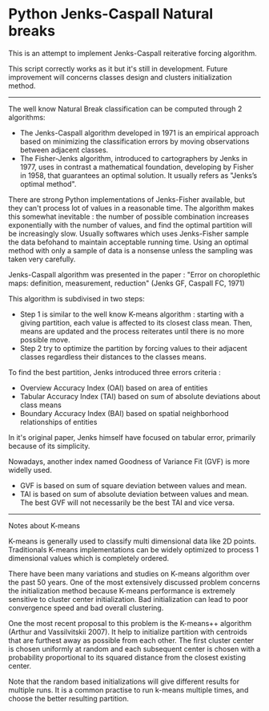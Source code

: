Python Jenks-Caspall Natural breaks
==========


This is an attempt to implement Jenks-Caspall reiterative forcing algorithm.


This script correctly works as it but it's still in development.
Future improvement will concerns classes design and clusters initialization method.


-------------------


The well know Natural Break classification can be computed through 2 algorithms:
* The Jenks-Caspall algorithm developed in 1971 is an empirical approach based on minimizing
the classification errors by moving observations between adjacent classes.
* The Fisher-Jenks algorithm, introduced to cartographers by Jenks in 1977, uses in contrast
a mathematical foundation, developing by Fisher in 1958, that guarantees an optimal solution.
It usually refers as "Jenks’s optimal method".


There are strong Python implementations of Jenks-Fisher available, but they can't process
lot of values in a reasonable time. The algorithm makes this somewhat inevitable : the number
of possible combination increases exponentially with the number of values, and find the optimal
partition will be increasingly slow. Usually softwares which uses Jenks-Fisher sample the data
befohand to maintain acceptable running time. Using an optimal method with only a sample of data
is a nonsense unless the sampling was taken very carefully. 


Jenks-Caspall algorithm was presented in the paper :
"Error on choroplethic maps: definition, measurement, reduction" (Jenks GF, Caspall FC, 1971) 


This algorithm is subdivised in two steps:
* Step 1 is similar to the well know K-means algorithm : starting with a giving partition, each
value is affected to its closest class mean. Then, means are updated and the process reiterates
until there is no more possible move.
* Step 2 try to optimize the partition by forcing values to their adjacent classes regardless
their distances to the classes means.


To find the best partition, Jenks introduced three errors criteria :
* Overview Accuracy Index (OAI) based on area of entities
* Tabular Accuracy Index (TAI) based on sum of absolute deviations about class means
* Boundary Accuracy Index (BAI) based on spatial neighborhood relationships of entities


In it's original paper, Jenks himself have focused on tabular error, primarily because of its simplicity.


Nowadays, another index named Goodness of Variance Fit (GVF) is more widelly used.
* GVF is based on sum of square deviation between values and mean.
* TAI is based on sum of absolute deviation between values and mean.
The best GVF will not necessarily be the best TAI and vice versa.

-------------------
Notes about K-means


K-means is generally used to classify multi dimensional data like 2D points. Traditionals K-means
implementations can be widely optimized to process 1 dimensional values which is completely ordered.


There have been many variations and studies on K-means algorithm over the past 50 years.
One of the most extensively discussed problem concerns the initialization method because
K-means performance is extremely sensitive to cluster center initialization. Bad initialization
can lead to poor convergence speed and bad overall clustering.

One the most recent proposal to this problem is the K-means++ algorithm (Arthur and Vassilvitskii 2007).
It help to initialize partition with centroids that are furthest away as possible from each other.
The first cluster center is chosen uniformly at random and each subsequent center is chosen with a 
probability proportional to its squared distance from the closest existing center.


Note that the random based initializations will give different results for multiple runs. It is a common 
practise to run k-means multiple times, and choose the better resulting partition.


